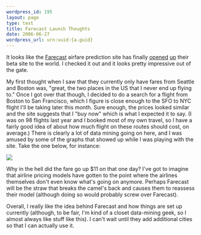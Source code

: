 ```yaml
--- 
wordpress_id: 195
layout: page
type: text
title: Farecast Launch Thoughts
date: 2006-06-27  
wordpress_url: urn:uuid:{a.guid}
---
```

<p>It looks like the <a href="http://www.farecast.com" title="FareCast">Farecast</a> airfare prediction site has finally <a href="http://www.techcrunch.com/2006/06/26/farecast-airfare-prediction-engine-opens-public-beta-today/" title="Techcrunch - Farecast airfare prediction engine opens public beta today">opened</a> <a href="http://mashable.com/2006/06/26/farecast-launches-find-cheap-flights/" title="FareCast Launches - Find Cheap Flights">up</a> their beta site to the world. I checked it out and it looks pretty impressive out of the gate.</p>

<p>My first thought when I saw that they currently only have fares from Seattle and Boston was, "great, the two places in the US that I never end up flying to."  Once I got over that though, I decided to do a search for a flight from Boston to San Francisco, which I figure is close enough to the SFO to NYC flight I'll be taking later this month.  Sure enough, the prices looked similar and the site suggests that I "buy now" which is what I expected it to say.  (I was on 98 flights last year and I booked most of my own travel, so I have a fairly good idea of about how much flight on these routes should cost, on average.)  There is clearly a lot of data mining going on here, and I was amused by some of the graphs that showed up while I was playing with the site.  Take the one below, for instance:</p>

<p><img src="http://static.flickr.com/73/176151372_f9ee96b87a_o.jpg"/></p>

<p>Why in the hell did the fare go up $11 on that one day?  I've got to imagine that airline pricing models have  gotten to the point where the airlines themselves don't even know what's going on anymore.  Perhaps Farecast will be the straw that breaks the camel's back and causes them to reassess their model (although doing so would probably screw over Farecast).</p>

<p>Overall, I really like the idea behind Farecast and how things are set up currently (although, to be fair, I'm kind of a closet data-mining geek, so I almost always like stuff like this).  I can't wait until they add additional cities so that I can actually use it.</p>
